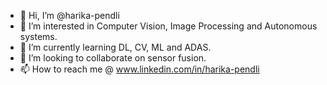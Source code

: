 - 👋 Hi, I’m @harika-pendli
- 👀 I’m interested in Computer Vision, Image Processing and Autonomous systems.
- 🌱 I’m currently learning DL, CV, ML and ADAS. 
- 💞️ I’m looking to collaborate on sensor fusion.
- 📫 How to reach me @ www.linkedin.com/in/harika-pendli 

<!---
harika-pendli/harika-pendli is a ✨ special ✨ repository because its `README.md` (this file) appears on your GitHub profile.
You can click the Preview link to take a look at your changes.
--->
